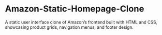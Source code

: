 # Amazon-Static-Homepage-Clone
A static user interface clone of Amazon’s frontend built with HTML and CSS, showcasing product grids, navigation menus, and footer design.
